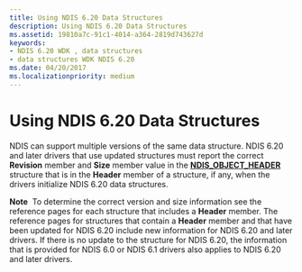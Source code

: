 ```yaml
---
title: Using NDIS 6.20 Data Structures
description: Using NDIS 6.20 Data Structures
ms.assetid: 19810a7c-91c1-4014-a364-2819d743627d
keywords:
- NDIS 6.20 WDK , data structures
- data structures WDK NDIS 6.20
ms.date: 04/20/2017
ms.localizationpriority: medium
---
```


# Using NDIS 6.20 Data Structures





NDIS can support multiple versions of the same data structure. NDIS 6.20 and later drivers that use updated structures must report the correct **Revision** member and **Size** member value in the [**NDIS\_OBJECT\_HEADER**](https://msdn.microsoft.com/library/windows/hardware/ff566588) structure that is in the **Header** member of a structure, if any, when the drivers initialize NDIS 6.20 data structures.

**Note**  To determine the correct version and size information see the reference pages for each structure that includes a **Header** member. The reference pages for structures that contain a **Header** member and that have been updated for NDIS 6.20 include new information for NDIS 6.20 and later drivers. If there is no update to the structure for NDIS 6.20, the information that is provided for NDIS 6.0 or NDIS 6.1 drivers also applies to NDIS 6.20 and later drivers.

 

 

 





